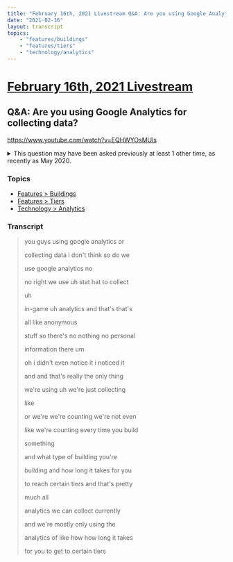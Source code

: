 ```yaml
---
title: "February 16th, 2021 Livestream Q&A: Are you using Google Analytics for collecting data?"
date: "2021-02-16"
layout: transcript
topics:
    - "features/buildings"
    - "features/tiers"
    - "technology/analytics"
---
```

# [February 16th, 2021 Livestream](../2021-02-16.md)
## Q&A: Are you using Google Analytics for collecting data?
https://www.youtube.com/watch?v=EQHWYOsMUls
<details>
<summary>This question may have been asked previously at least 1 other time, as recently as May 2020.</summary>

* [May 19th, 2020 Livestream Q&A: Does Coffee Stain have any analytics for what players do in the game?](./yt-Ggro568KcHA.md) [https://www.youtube.com/watch?v=Ggro568KcHA](https://www.youtube.com/watch?v=Ggro568KcHA)
</details>


### Topics
* [Features > Buildings](../topics/features/buildings.md)
* [Features > Tiers](../topics/features/tiers.md)
* [Technology > Analytics](../topics/technology/analytics.md)

### Transcript

> you guys using google analytics or
>
> collecting data i don't think so do we
>
> use google analytics no
>
> no right we use uh stat hat to collect
>
> uh
>
> in-game uh analytics and that's that's
>
> all like anonymous
>
> stuff so there's no nothing no personal
>
> information there um
>
> oh i didn't even notice it i noticed it
>
> and and that's really the only thing
>
> we're using uh we're just collecting
>
> like
>
> or we're we're counting we're not even
>
> like we're counting every time you build
>
> something
>
> and what type of building you're
>
> building and how long it takes for you
>
> to reach certain tiers and that's pretty
>
> much all
>
> analytics we can collect currently
>
> and we're mostly only using the
>
> analytics of like how how long it takes
>
> for you to get to certain tiers
